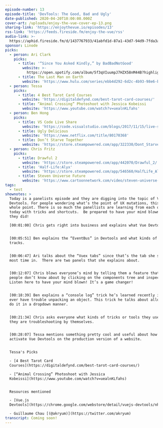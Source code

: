 ```yaml
---
episode-number: 13
episode-title: 'DevTools: The Good, Bad and Ugly'
date-published: 2020-04-20T10:00:00.000Z
cover-art: /uploads/enjoy-the-vue-cover-ep-13.png
sharing-link: 'https://enjoythevue.io/episodes/13'
rss-link: 'https://feeds.fireside.fm/enjoy-the-vue/rss'
audio-link: >-
  https://aphid.fireside.fm/d/1437767933/41abfd1d-87a1-43d7-94d9-7fda3a5120e1/5e97aada-2584-4c3e-97a6-835c64cea714.mp3
sponsor: Linode
picks:
  - person: Ari Clark
    picks:
      - title: '“Since You Asked Kindly,” by BadBadNotGood'
        website: >-
          https://open.spotify.com/album/5f3qVIuumpJ7HZX58nM44B?highlight=spotify:track:42EepltXfZ9XjwsA4H5E3Y
      - title: The Last Man on Earth
        website: 'https://www.hulu.com/series/ebb4d292-6d2c-4b93-98e6-b03406954151'
  - person: Tessa
    picks:
      - title: 4 Best Tarot Card Courses
        website: 'https://digitaldefynd.com/best-tarot-card-courses/'
      - title: “Animal Crossing” Photoshoot with Jessica Kobeissi
        website: 'https://www.youtube.com/watch?v=uealnKLfahs'
  - person: Ben Hong
    picks:
      - title: VS Code Live Share
        website: 'https://code.visualstudio.com/blogs/2017/11/15/live-share'
      - title: Ugly Delicious
        website: 'https://www.netflix.com/title/80170368'
      - title: Don’t Starve Together
        website: 'https://store.steampowered.com/app/322330/Dont_Starve_Together/'
  - person: Chris Fritz
    picks:
      - title: Drawful 2
        website: 'https://store.steampowered.com/app/442070/Drawful_2/'
      - title: 'Half-Life:Alyx'
        website: 'https://store.steampowered.com/app/546560/HalfLife_Alyx/'
      - title: Steven Universe Future
        website: 'https://www.cartoonnetwork.com/video/steven-universe-future/index.html'
tags:
  - test
shownotes: >
  Today is a panelists episode and they are digging into the topic of Vue
  Devtools. For people wondering what’s the point of UX mutations, this is the
  whole point. There is so much the panellists are learning from each other
  today with tricks and shortcuts.  Be prepared to have your mind blown like
  they did!

  [00:01:00] Chris gets right into business and explains what Vue Devtools are. 


  [00:05:51] Ben explains the “EventBus” in Devtools and what kinds of events it
  tracks.


  [00:06:47] Ari talks about the “Vuex tabs” since that’s the tab she spends the
  most time in.  There are two panels that she explains about. 


  [00:12:07] Chris blows everyone’s mind by telling them a feature that a lot of
  people don’t know about by clicking on the components tree and inspecting.
  Listen here to have your mind blown! It’s a game changer! 


  [00:18:39] Ben explains a “console log” trick he’s learned recently if you
  ever have trouble unpacking an object. This trick he talks about allows you to
  do it in a dropdown manner. 


  [00:21:34] Chris asks everyone what kinds of tricks or tools they use when
  they are troubleshooting by themselves. 


  [00:28:07] Tessa mentions something pretty cool and useful about how you can
  activate Vue Devtools on the production version of a website.


  Tessa's Picks

  - [4 Best Tarot Card
  Courses](https://digitaldefynd.com/best-tarot-card-courses/)

  - [“Animal Crossing” Photoshoot with Jessica
  Kobeissi](https://www.youtube.com/watch?v=uealnKLfahs)


  Resources mentioned

  - [Vue.js
  Devtools](https://chrome.google.com/webstore/detail/vuejs-devtools/nhdogjmejiglipccpnnnanhbledajbpd?hl=en)

  - Guillaume Chau [(@akryum)](https://twitter.com/akryum)
transcript: Coming soon!
---
```

